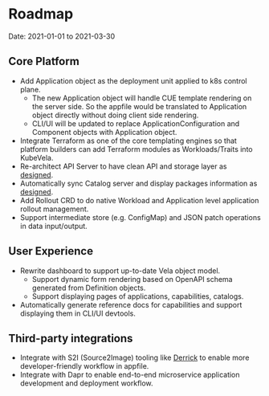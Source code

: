 # Roadmap

Date: 2021-01-01 to 2021-03-30

## Core Platform

- Add Application object as the deployment unit applied to k8s control plane.
  - The new Application object will handle CUE template rendering on the server side. So the appfile would be translated to Application object directly without doing client side rendering.
  - CLI/UI will be updated to replace ApplicationConfiguration and Component objects with Application object.
- Integrate Terraform as one of the core templating engines so that platform builders can add Terraform modules as Workloads/Traits into KubeVela.
- Re-architect API Server to have clean API and storage layer as [designed](https://github.com/oam-dev/kubevela/blob/master/design/vela-core/APIServer-Catalog.md#2-api-design).
- Automatically sync Catalog server and display packages information as [designed](https://github.com/oam-dev/kubevela/blob/master/design/vela-core/APIServer-Catalog.md#3-catalog-design).
- Add Rollout CRD to do native Workload and Application level application rollout management.
- Support intermediate store (e.g. ConfigMap) and JSON patch operations in data input/output.

## User Experience

- Rewrite dashboard to support up-to-date Vela object model.
  - Support dynamic form rendering based on OpenAPI schema generated from Definition objects.
  - Support displaying pages of applications, capabilities, catalogs.
- Automatically generate reference docs for capabilities and support displaying them in CLI/UI devtools.

## Third-party integrations

- Integrate with S2I (Source2Image) tooling like [Derrick](https://github.com/alibaba/derrick) to enable more developer-friendly workflow in appfile.
- Integrate with Dapr to enable end-to-end microservice application development and deployment workflow.
